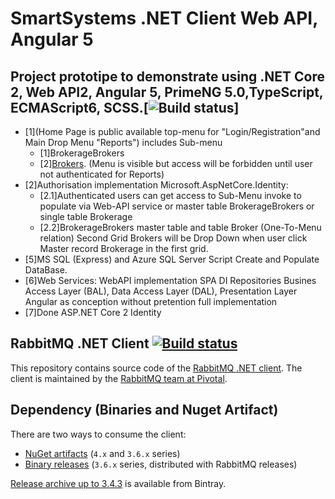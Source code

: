 # SmartSystems .NET Client Web API, Angular 5
## Project prototipe to demonstrate using .NET Core 2, Web API2, Angular 5, PrimeNG 5.0,TypeScript, ECMAScript6, SCSS.[![Build status](https://ci.appveyor.com/api/projects/status/33srpo7owl1h3y4e?svg=true)]
* [1](Home Page is public available top-menu for "Login/Registration"and Main Drop Menu "Reports") 
	includes Sub-menu 
	* [1]BrokerageBrokers
	* [2][Brokers](http://github.com/). 
	(Menu is visible but access will be forbidden until user not authenticated for Reports)
* [2]Authorisation implementation Microsoft.AspNetCore.Identity:
	* [2.1]Authenticated users can get access to Sub-Menu invoke to populate via  Web-API service 
	or master table BrokerageBrokers or single table Brokerage 
	* [2.2]BrokerageBrokers master table and table Broker (One-To-Menu relation) 
	Second Grid Brokers will be  Drop Down when user click  Master record Brokerage in the first grid.
* [5]MS SQL (Express) and Azure SQL Server Script Create and Populate DataBase.
* [6]Web Services: WebAPI implementation SPA DI Repositories Busines Access Layer (BAL), Data Access Layer (DAL), Presentation Layer Angular as conception without pretention  full  implementation
* [7]Done ASP.NET Core 2 Identity



## RabbitMQ .NET Client [![Build status](https://ci.appveyor.com/api/projects/status/33srpo7owl1h3y4e?svg=true)](https://ci.appveyor.com/project/rabbitmq/rabbitmq-dotnet-client)

This repository contains source code of the [RabbitMQ .NET client](http://www.rabbitmq.com/dotnet.html).
The client is maintained by the [RabbitMQ team at Pivotal](http://github.com/rabbitmq/).


## Dependency (Binaries and Nuget Artifact)

There are two ways to consume the client:

 * [NuGet artifacts](https://www.nuget.org/packages/RabbitMQ.Client/) (`4.x` and `3.6.x` series)
 * [Binary releases](https://github.com/rabbitmq/rabbitmq-server/releases) (`3.6.x` series, distributed with RabbitMQ releases)

[Release archive up to 3.4.3](https://bintray.com/rabbitmq/archive/rabbitmq-dotnet-client) is available from Bintray.
